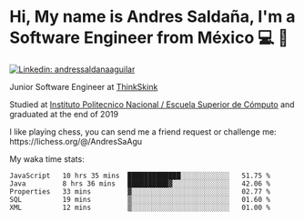 # Hi, My name is Andres Saldaña, I'm a Software Engineer from México :computer: :boy:

[![Linkedin: andressaldanaaguilar](https://img.shields.io/badge/-andressaldanaaguilar-blue?style=flat-square&logo=Linkedin&logoColor=white&link=https://www.linkedin.com/in/thaianebraga/)](https://www.linkedin.com/in/andressaldanaaguilar)

<p>Junior Software Engineer at <a href="https://www.thinkskink.com/">ThinkSkink</a></p>
<p>Studied at <a href="https://en.wikipedia.org/wiki/ESCOM">Instituto Politecnico Nacional / Escuela Superior de Cómputo</a> and graduated at the end of 2019</p>
<p>I like playing chess, you can send me a friend request or challenge me: https://lichess.org/@/AndresSaAgu</p>

<p> My waka time stats: </p>

<!--START_SECTION:waka-->
```text
JavaScript   10 hrs 35 mins  █████████████░░░░░░░░░░░░   51.75 % 
Java         8 hrs 36 mins   ██████████▓░░░░░░░░░░░░░░   42.06 % 
Properties   33 mins         ▓░░░░░░░░░░░░░░░░░░░░░░░░   02.77 % 
SQL          19 mins         ▒░░░░░░░░░░░░░░░░░░░░░░░░   01.60 % 
XML          12 mins         ▒░░░░░░░░░░░░░░░░░░░░░░░░   01.00 % 
```
<!--END_SECTION:waka-->
